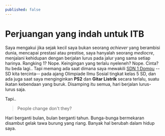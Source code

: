 ```yaml
---
published: false
---
```

<div class="bg-scroll" style="background-image: url('{{ "https://www2016.itb.ac.id/gallery/files/12/20091222/1261474000.jpg" | absolute_url }}')"></div>

# Perjuangan yang indah untuk ITB
Saya mengakui jika sejak kecil saya bukan seorang _achiever_ yang berambisi dunia, mencapai prestasi atau prestise, saya hanyalah seorang _mediocre_, menjalani kehidupan dengan berjalan lurus pada jalur yang sama setiap harinya. Rangking 1? Nope. Keingingan yang terlalu nyeleneh? Nope. Cinta? Itu beda lagi.. Tapi memang ada saat dimana saya mewakili [SDN 1 Dompu](http://sdn1dompu.mysch.id) --SD kita tercinta-- pada ajang Olimpiade Ilmu Sosial tingkat kelas 5 SD, dan ada juga saat saya menginginkan **PS2** dan **Gitar Listrik** secara terlalu, suatu ikatan kebendaan yang buruk. Disamping itu semua, hari berjalan lurus-lurus saja.

Tapi..
> People change don't they?

Hari berganti bulan, bulan berganti tahun. Bunga-bunga bermekaran disambut gelak tawa burung yang riang. 
Banyak hal berubah dalam hidup saya.